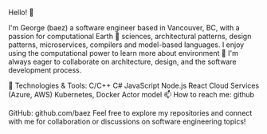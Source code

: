 Hello! 👋 

I'm George (baez) a software engineer based in Vancouver, BC, with a passion for computational Earth 🌱 sciences, architectural patterns, design patterns, microservices, compilers and model-based languages. I enjoy using the computational power to learn more about environment 💞️
I'm always eager to collaborate on architecture, design, and the software development process.

🔧 Technologies & Tools:
C/C++
C#
JavaScript
Node.js
React
Cloud Services (Azure, AWS)
Kubernetes, Docker
Actor model
📫 How to reach me: github

GitHub: github.com/baez
Feel free to explore my repositories and connect with me for collaboration or discussions on software engineering topics!

<!---
baez/baez is a ✨ special ✨ repository because its `README.md` (this file) appears on your GitHub profile.
You can click the Preview link to take a look at your changes.
--->
